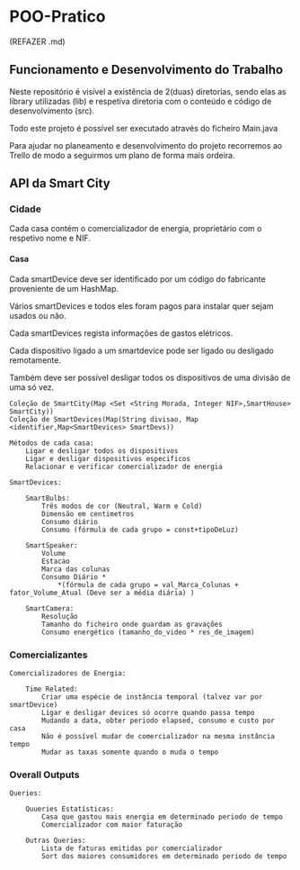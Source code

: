 <h1>POO-Pratico</h1>
(REFAZER .md)
<h2>Funcionamento e Desenvolvimento do Trabalho</h2>
    <p>Neste repositório é visível a existência de 2(duas) diretorias, sendo elas as library utilizadas (lib) e
respetiva diretoria com o conteúdo e código de desenvolvimento (src).</p>
<p>Todo este projeto é possível ser executado através do ficheiro Main.java</p>
<p>Para ajudar no planeamento e desenvolvimento do projeto recorremos ao Trello de modo a seguirmos um plano de forma mais ordeira.</p>


<h2>API da Smart City</h2>

<h3>Cidade</h3>
    <p>Cada casa contém o comercializador de energia, proprietário com o respetivo nome e NIF.</p>
<h4>Casa</h4>
    <p>Cada smartDevice deve ser identificado por um código do fabricante proveniente de um HashMap.</p>
    <p>Vários smartDevices e todos eles foram pagos para instalar quer sejam usados ou não.</p>
    <p>Cada smartDevices regista informações de gastos elétricos.</p>
    <p>Cada dispositivo ligado a um smartdevice pode ser ligado ou desligado remotamente.</p>
    <p>Também deve ser possível desligar todos os dispositivos de uma divisão de uma só vez.</p>

    Coleção de SmartCity(Map <Set <String Morada, Integer NIF>,SmartHouse> SmartCity))
    Coleção de SmartDevices(Map(String divisao, Map <identifier,Map<SmartDevices> SmartDevs))

    Métodos de cada casa:
        Ligar e desligar todos os dispositivos
        Ligar e desligar dispositivos especificos
        Relacionar e verificar comercializador de energia

    SmartDevices:

        SmartBulbs:
            Três modos de cor (Neutral, Warm e Cold)
            Dimensão em centimetros
            Consumo diário
            Consumo (fórmula de cada grupo = const+tipoDeLuz)

        SmartSpeaker:
            Volume 
            Estacao 
            Marca das colunas
            Consumo Diário *
                *(fórmula de cada grupo = val_Marca_Colunas + fator_Volume_Atual (Deve ser a média diária) )

        SmartCamera:
            Resolução
            Tamanho do ficheiro onde guardam as gravações
            Consumo energético (tamanho_do_video * res_de_imagem)

<h3>Comercializantes</h3>

    Comercializadores de Energia:
        
        Time Related:
            Criar uma espécie de instância temporal (talvez var por smartDevice)
            Ligar e desligar devices só ocorre quando passa tempo
            Mudando a data, obter periodo elapsed, consumo e custo por casa
            Não é possível mudar de comercializador na mesma instância tempo
            Mudar as taxas somente quando o muda o tempo

<h3>Overall Outputs</h3>

    Queries:
        
        Quueries Estatísticas:
            Casa que gastou mais energia em determinado periodo de tempo
            Comercializador com maior faturação
    
        Outras Queries:
            Lista de faturas emitidas por comercializador
            Sort dos maiores consumidores em determinado periodo de tempo
        
